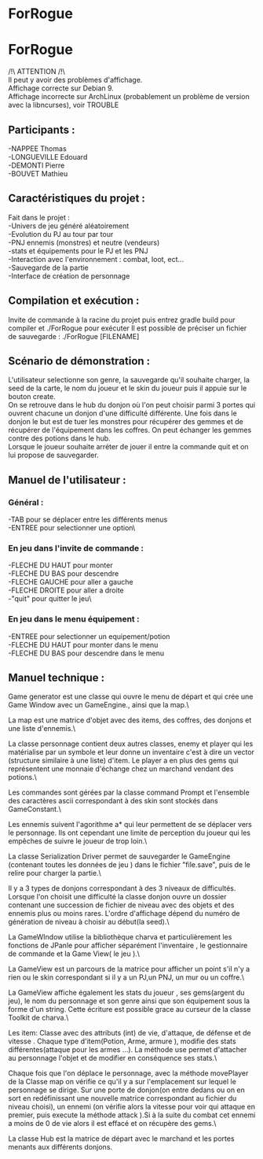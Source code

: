 # ForRogue
# ForRogue

/!\ ATTENTION /!\\\
Il peut y avoir des problèmes d'affichage.\
Affichage correcte sur Debian 9.\
Affichage incorrecte sur ArchLinux (probablement un problème de version avec la libncurses), voir TROUBLE

## **Participants :**

-NAPPEE Thomas\
-LONGUEVILLE Edouard\
-DEMONTI Pierre\
-BOUVET Mathieu


## **Caractéristiques du projet :**

Fait dans le projet :\
-Univers de jeu généré aléatoirement\
-Evolution du PJ au tour par tour\
-PNJ ennemis (monstres) et neutre (vendeurs)\
-stats et équipements pour le PJ et les PNJ\
-Interaction avec l'environnement : combat, loot, ect...\
-Sauvegarde de la partie\
-Interface de création de personnage


## **Compilation et exécution :**

Invite de commande à la racine du projet puis entrez gradle build pour compiler et ./ForRogue pour exécuter
Il est possible de préciser un fichier de sauvegarde : ./ForRogue [FILENAME]

## **Scénario de démonstration :**

L'utilisateur selectionne son genre, la sauvegarde qu'il souhaite charger, la seed de la carte, le nom du joueur et
le skin du joueur puis il appuie sur le bouton create.\
On se retrouve dans le hub du donjon où l'on peut choisir parmi 3 portes qui ouvrent chacune un donjon d'une difficulté
différente. Une fois dans le donjon le but est de tuer les monstres pour récupérer des gemmes et de récupérer de
l'équipement dans les coffres. On peut échanger les gemmes contre des potions dans le hub.\
Lorsque le joueur souhaite arréter de jouer il entre la commande quit et on lui propose de sauvegarder.


## **Manuel de l'utilisateur :**

### Général :
-TAB pour se déplacer entre les différents menus\
-ENTREE pour selectionner une option\

### En jeu dans l'invite de commande :
-FLECHE DU HAUT pour monter\
-FLECHE DU BAS pour descendre\
-FLECHE GAUCHE pour aller a gauche\
-FLECHE DROITE pour aller a droite\
-"quit" pour quitter le jeu\

### En jeu dans le menu équipement :
-ENTREE pour selectionner un equipement/potion\
-FLECHE DU HAUT pour monter dans le menu\
-FLECHE DU BAS pour descendre dans le menu


## **Manuel technique :**

Game generator est une classe qui ouvre le menu de départ et qui crée une Game Window avec un GameEngine., ainsi que
la map.\

La map est une matrice d'objet avec des items, des coffres, des donjons et une liste d'ennemis.\

La classe personnage contient deux autres classes, enemy et player qui les matérialise par un symbole et leur donne
un inventaire c'est à dire un vector (structure similaire à une liste) d'item. Le player a en plus des gems qui
représentent une monnaie d'échange chez un marchand vendant des potions.\

Les commandes sont gérées par la classe command Prompt et l'ensemble des caractères ascii correspondant à des skin
sont stockés dans GameConstant.\

Les ennemis suivent l'agorithme a* qui leur permettent de se déplacer vers le personnage. Ils ont cependant une limite
de perception du joueur qui les empêches de suivre le joueur de trop loin.\

La classe Serialization Driver permet de sauvegarder le GameEngine (contenant toutes les données de jeu ) dans le
fichier "file.save", puis de le relire pour charger la partie.\

Il y a 3 types de donjons correspondant à des 3 niveaux de difficultés. Lorsque l'on choisit une difficulté la classe
donjon ouvre un dossier contenant une succession de fichier de niveau avec des objets et des ennemis plus ou moins rares.
L'ordre d'affichage dépend du numéro de génération de niveau à choisir au début(la seed).\

La GameWIndow utilise la bibliothèque charva et particulièrement les fonctions de JPanle pour afficher séparément
l'inventaire , le gestionnaire de commande et la Game View( le jeu ).\

La GameView est un parcours de la matrice pour afficher un point s'il n'y a rien ou le skin correspondant si il y a
un PJ,un PNJ, un mur ou un coffre.\

La GameView affiche également les stats du joueur , ses gems(argent du jeu), le nom du personnage et son genre ainsi
que son équipement sous la forme d'un string. Cette écriture est possible grace au curseur de la classe Toolkit
de charva.\

Les item: Classe avec des attributs (int) de vie, d'attaque, de défense et de vitesse . Chaque type d'item(Potion,
Arme, armure ), modifie des stats différentes(attaque pour les armes ...). La méthode use permet d'attacher au
personnage l'objet et de modifier en conséquence ses stats.\

Chaque fois que l'on déplace le personnage, avec la méthode movePlayer de la Classe map on vérifie ce qu'il y a sur
l'emplacement sur lequel le personnage se dirige. Sur une porte de donjon(on entre dedans ou on en sort en redéfinissant
une nouvelle matrice correspondant au fichier du niveau choisi), un ennemi (on vérifie alors la vitesse pour voir qui
attaque en premier, puis execute la méthode attack ).Si à la suite du combat cet ennemi a moins de 0 de vie alors  il
est effacé et on récupère des gems.\

La classe Hub est la matrice de départ avec le marchand et les portes menants aux différents donjons.
